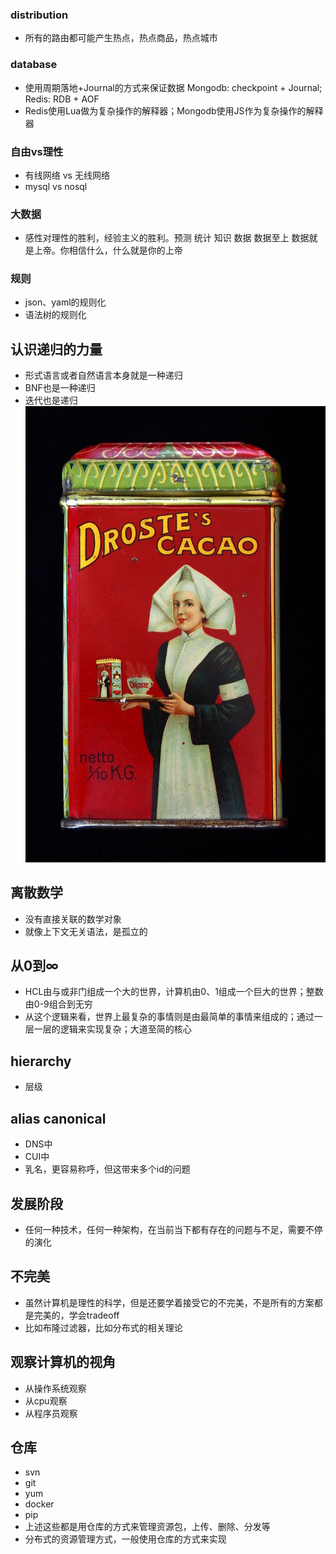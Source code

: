 ### distribution
* 所有的路由都可能产生热点，热点商品，热点城市


### database
* 使用周期落地+Journal的方式来保证数据 Mongodb: checkpoint + Journal; Redis: RDB + AOF
* Redis使用Lua做为复杂操作的解释器；Mongodb使用JS作为复杂操作的解释器

### 自由vs理性
* 有线网络 vs 无线网络
* mysql vs nosql

### 大数据
* 感性对理性的胜利，经验主义的胜利。预测 统计 知识 数据  数据至上  数据就是上帝。你相信什么，什么就是你的上帝   


### 规则
* json、yaml的规则化
* 语法树的规则化

## 认识递归的力量
* 形式语言或者自然语言本身就是一种递归
* BNF也是一种递归
* 迭代也是递归
![image](./assets/800px-Droste_cacao_100gr_blikje,_foto_02.jpg)

## 离散数学
* 没有直接关联的数学对象
* 就像上下文无关语法，是孤立的


## 从0到∞
* HCL由与或非门组成一个大的世界，计算机由0、1组成一个巨大的世界；整数由0-9组合到无穷
* 从这个逻辑来看，世界上最复杂的事情则是由最简单的事情来组成的；通过一层一层的逻辑来实现复杂；大道至简的核心

## hierarchy
* 层级

## alias canonical
* DNS中
* CUI中
* 乳名，更容易称呼，但这带来多个id的问题

## 发展阶段
* 任何一种技术，任何一种架构，在当前当下都有存在的问题与不足，需要不停的演化



## 不完美
* 虽然计算机是理性的科学，但是还要学着接受它的不完美，不是所有的方案都是完美的，学会tradeoff
* 比如布隆过滤器，比如分布式的相关理论


## 观察计算机的视角
* 从操作系统观察
* 从cpu观察
* 从程序员观察

## 仓库
* svn
* git 
* yum
* docker
* pip
* 上述这些都是用仓库的方式来管理资源包，上传、删除、分发等
* 分布式的资源管理方式，一般使用仓库的方式来实现